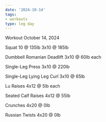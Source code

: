 ```yaml
---
date: '2024-10-14'
tags:
- workouts
type: leg day
---
```


Workout October 14, 2024

Squat
10 @ 135lb
3x10 @ 185lb

Dumbbell Romanian Deadlift
3x10 @ 60lb each

Single-Leg Press
3x10 @ 220lb

Single-Leg Lying Leg Curl
3x10 @ 65lb

Lu Raises
4x12 @ 5lb each

Seated Calf Raises
4x12 @ 55lb

Crunches
4x20 @ 0lb

Russian Twists
4x20 @ 0lb